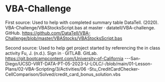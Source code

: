 # VBA-Challenge

First source:
Used to help with completed summary table
DataTell. (2020). VBA-Challenge/VBAStocksScript.bas at master · datatell/VBA-challenge. 
GitHub. https://github.com/DataTell/VBA-Challenge/blob/master/VBAStocks/VBAStocksScript.bas 

Second source:
Used to help get project started by referencing the in class activity
Fu, J. (n.d.). Sign in · GITLAB. GitLab. https://git.bootcampcontent.com/University-of-California
---San-Diego/UCSD-VIRT-DATA-PT-05-2023-U-LOLC/-/blob/main/01-Lesson-Plans/02-VBA-Scripting/3/Activities/06
-Stu_CreditCardChecker-CellComparison/Solved/credit_card_bonus_solution.vbs 
